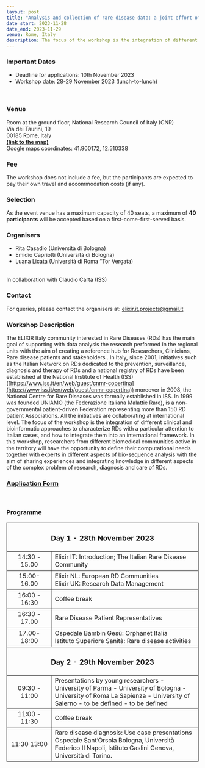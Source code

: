 ```yaml
---
layout: post
title: "Analysis and collection of rare disease data: a joint effort of biomedical and bioinformatics research communities."
date_start: 2023-11-28
date_end: 2023-11-29
venue: Rome, Italy
description: The focus of the workshop is the integration of different clinical and bioinformatic approaches to characterize RDs with a particular attention to Italian cases, and how to integrate them into an international framework. In this workshop, researchers from different biomedical communities active in the territory will have the opportunity to define their computational needs together with experts in different aspects of bio-sequence analysis with the aim of sharing experiences and integrating knowledge in different aspects of the complex problem of research, diagnosis and care of RDs.
---
```


### Important Dates
- Deadline for applications: 10th November 2023
- Workshop date: 28-29 November 2023 (lunch-to-lunch)
<br>

### Venue
Room at the ground floor, National Research Council of Italy (CNR) <br>
Via dei Taurini, 19 <br>
00185 Rome, Italy <br>
[**(link to the map)**](https://maps.app.goo.gl/MeuNCHyW3W7NKnP86) <br>
Google maps coordinates: 41.900172, 12.510338
<br>

### Fee
The workshop does not include a fee, but the participants are expected to pay their own 
travel and accommodation costs (if any).
<br>

### Selection
As the event venue has a maximum capacity of 40 seats, a maximum of **40 participants** will be accepted based on a first-come-first-served basis. 
<br>

### Organisers
- Rita Casadio (Università di Bologna) <br>
- Emidio Capriotti (Università di Bologna) <br>
- Luana Licata (Università di Roma “Tor Vergata)
<br>
In collaboration with Claudio Carta (ISS) <br>

### Contact 
For queries, please contact the organisers at: [elixir.it.projects@gmail.it](mailto:elixir.it.projects@gmail.it)
<br>

### Workshop Description 
The ELIXIR Italy community interested in Rare Diseases (RDs) has the main goal of supporting with data analysis the research performed in the regional units with the aim of creating a reference hub for Researchers, Clinicians, Rare disease patients and stakeholders . In Italy, since 2001, initiatives such as the Italian Network on RDs dedicated to the prevention, surveillance, diagnosis and therapy of RDs and a national registry of RDs have been established at the National Institute of Health (ISS) ([https://www.iss.it/en/web/guest/cnmr-copertina](https://www.iss.it/en/web/guest/cnmr-copertina)) moreover in 2008, the National Centre for Rare Diseases was formally established in  ISS. In 1999 was founded UNIAMO (the Federazione Italiana Malattie Rare), is a non-governmental patient-driven Federation representing more than 150  RD patient Associations. All the initiatives are collaborating at international level. The focus of the workshop is the integration of different clinical and bioinformatic approaches to characterize RDs with a particular attention to Italian cases, and how to integrate them into an international framework. In this workshop, researchers from different biomedical communities active in the territory will have the opportunity to define their computational needs together with experts in different aspects of bio-sequence analysis with the aim of sharing experiences and integrating knowledge in different aspects of the complex problem of research, diagnosis and care of RDs.
<br>

### [Application Form](https://forms.gle/T6zkvhMEtHVvgyKA9)
<br>

### Programme
<table border="1" width="700">
  <tr>
    <td colspan="4" align="center"><h3> Day 1 - 28th November 2023</h3></td>
  </tr>
  <tr>
    <td height="50" width="100" align=center>14:30 - 15.00</td>
    <td height="50" > Elixir IT: Introduction; The Italian Rare Disease Community</td>
    
  </tr>
  <tr>
    <td height="50" width="100" align="center">15:00-16.00</td>
    <td height="50" >Elixir NL: European RD Communities <br> Elixir UK: Research Data Management</td>
   </tr>
  <tr>
   <td height="50" width="100" align="center">16:00 - 16:30</td>
    <td colspan="3" height="50">Coffee break</td>
     </tr>

  <tr>
    <td height="50" width="100" align="center">16:30 - 17.00</td>
    <td height="50" >Rare Disease Patient Representatives</td>
    </tr>
  <tr>
    <td height="50" width="100" align="center">17.00-18:00</td>
    <td height="50">Ospedale Bambin Gesù: Orphanet Italia <br> Istituto Superiore Sanità: Rare disease activities</td>
    </tr>
  <tr>
   <td colspan="4" align="center"><h3>Day 2 - 29th November 2023</h3></td>
  </tr>
  <tr>
   <td height="50" width="100" align=center>09:30 - 11:00</td>
   <td height="50">Presentations by young researchers  
- University of Parma
- University of Bologna
- University of Roma La Sapienza
- University of Salerno
- to be defined
- to be defined
</td>
  </tr>

   <tr>
    <td height="50" width="100" align="center">11:00 - 11:30</td>
    <td colspan="3" height="50" > Coffee break</td>
   </tr>
  <tr>
    <td height="50" width="100" align="center">11:30 13:00</td>
    <td height="50" >Rare disease diagnosis: Use case presentations <br>
Ospedale Sant’Orsola Bologna, Università Federico II Napoli, Istituto Gaslini Genova, Università di Torino.</td>

  </tr>
</table>
